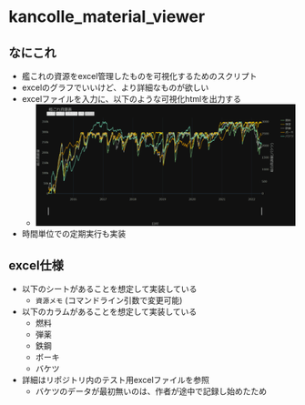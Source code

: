 # kancolle_material_viewer

## なにこれ
- 艦これの資源をexcel管理したものを可視化するためのスクリプト
- excelのグラフでいいけど、より詳細なものが欲しい
- excelファイルを入力に、以下のような可視化htmlを出力する
    - <img src = "viewer.gif">
- 時間単位での定期実行も実装

## excel仕様
- 以下のシートがあることを想定して実装している
    - `資源メモ` (コマンドライン引数で変更可能)
- 以下のカラムがあることを想定して実装している
    - 燃料
    - 弾薬
    - 鉄鋼
    - ボーキ
    - バケツ
- 詳細はリポジトリ内のテスト用excelファイルを参照
    - バケツのデータが最初無いのは、作者が途中で記録し始めたため
